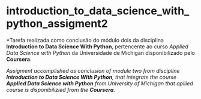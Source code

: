 # introduction_to_data_science_with_python_assigment2

*Tarefa realizada como conclusão do módulo dois da disciplina **Introduction to Data Science With Python**, pertencente ao 
curso *Applied Data Science with Python* da Universidade de Michigan disponibilizado pelo **Coursera**.

*Assigment accomplished as conclusion of module two from discipline **Introduction to Data Science With Python**, that integrate the 
course **Applied Data Science with Python** from University of Michigan that apllied course is disponibilizied from the **Coursera**.*
